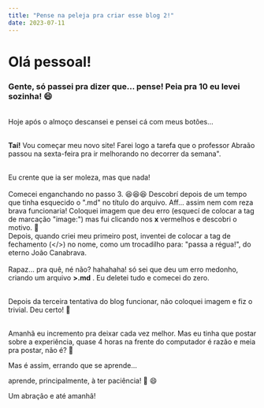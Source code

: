 ```yaml
---
title: "Pense na peleja pra criar esse blog 2!"
date: 2023-07-11
---
```

# Olá pessoal!
### Gente, só passei pra dizer que... pense! Peia pra 10 eu levei sozinha! 😄

</br>
Hoje após o almoço descansei e pensei cá com meus botões... 
</br></br>

**Taí!** Vou começar meu novo site! Farei logo a tarefa que o professor Abraão passou na sexta-feira pra ir melhorando no decorrer da semana". 
</br></br>

Eu crente que ia ser moleza, mas que nada!
</br></br>
Comecei enganchando no passo 3. 😆😆😆 Descobrí depois de um tempo que tinha esquecido o ".md" no título do arquivo. Aff... assim nem com reza brava funcionaria! 
Coloquei imagem que deu erro (esquecí de colocar a tag de marcação "image:") mas fui clicando nos **x** vermelhos e descobri o motivo. 🤭
</br>
Depois, quando criei meu primeiro post, inventei de colocar a tag de fechamento (</>) no nome, como um trocadilho para: "passa a régua!", do eterno João Canabrava.
</br></br>
Rapaz... pra quê, né não? hahahaha! só sei que deu um erro medonho, criando um arquivo **>.md** . Eu deletei tudo e comecei do zero.
</br></br>

Depois da terceira tentativa do blog funcionar, não coloquei imagem e fiz o trivial. Deu certo! 👏
</br></br>

Amanhã eu incremento pra deixar cada vez melhor. Mas eu tinha que postar sobre a experiência, quase 4 horas na frente do computador é razão e meia pra postar, não é? 👊

Mas é assim, errando que se aprende... 

aprende, principalmente, à ter paciência! 🤦 😄

Um abração e até amanhã!
